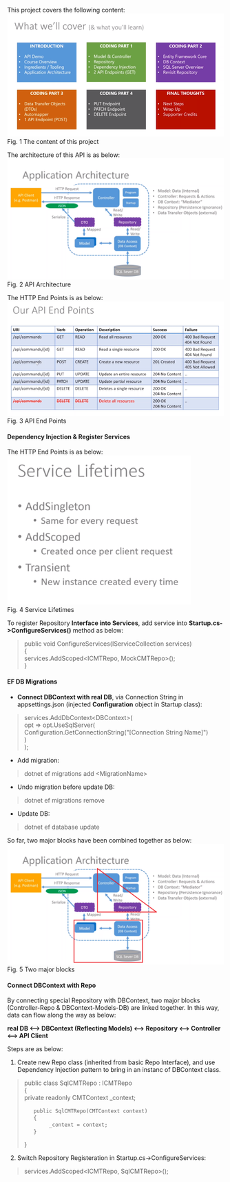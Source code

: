 This project covers the following content:  
![Project Content](https://github.com/sharship/ASP.Net-Core-3.1-MVC-REST-API/blob/master/External%20Resource/Content.PNG "Project Content")  
Fig. 1 The content of this project  

The architecture of this API is as below:  
![API Architecture](https://github.com/sharship/ASP.Net-Core-3.1-MVC-REST-API/blob/master/External%20Resource/Architecture.PNG "API Architecture")  
Fig. 2 API Architecture  

The HTTP End Points is as below:  
![API End Points](https://github.com/sharship/ASP.Net-Core-3.1-MVC-REST-API/blob/master/External%20Resource/API-End-Points.PNG "API End Points")  
Fig. 3 API End Points  


#### Dependency Injection & Register Services
The HTTP End Points is as below:  
![Service Lifetimes](https://github.com/sharship/ASP.Net-Core-3.1-MVC-REST-API/blob/master/External%20Resource/Service_Lifetimes.PNG "Service Lifetimes")  
Fig. 4 Service Lifetimes  

To register Repository **Interface into Services**, add service into **Startup.cs->ConfigureServices()** method as below:  
> public void ConfigureServices(IServiceCollection services)  
> {  
>   services.AddScoped<ICMTRepo, MockCMTRepo>();  
> }  

#### EF DB Migrations  
* **Connect DBContext with real DB**, via Connection String in appsettings.json (injected **Configuration** object in Startup class):  
> services.AddDbContext\<DBContext\>(  
>     opt => opt.UseSqlServer(  
>         Configuration.GetConnectionString("[Connection String Name]")  
>     )  
> );  


* Add migration:  
> dotnet ef migrations add \<MigrationName\>  

* Undo migration before update DB:  
> dotnet ef migrations remove  

* Update DB:  
> dotnet ef database update  

So far, two major blocks have been combined together as below:    
![Two major blocks](https://github.com/sharship/ASP.Net-Core-3.1-MVC-REST-API/blob/master/External%20Resource/Two_Major_Blocks.png "Two major blocks")  
Fig. 5 Two major blocks  

#### Connect DBContext with Repo
By connecting special Repository with DBContext, two major blocks (Controller-Repo & DBContext-Models-DB) are linked together. In this way, data can flow along the way as below:  

**real DB <--> DBContext (Reflecting Models) <--> Repository <--> Controller <--> API Client**  

Steps are as below:  
1. Create new Repo class (inherited from basic Repo Interface), and use Dependency Injection pattern to bring in an instanc of DBContext class.  
>    public class SqlCMTRepo : ICMTRepo  
>    {  
>        private readonly CMTContext _context;  
>   
>        public SqlCMTRepo(CMTContext context)  
>        {  
>             _context = context;  
>        }  
>    }  

2. Switch Repository Registeration in Startup.cs->ConfigureServices:  
> services.AddScoped\<ICMTRepo, SqlCMTRepo\>();